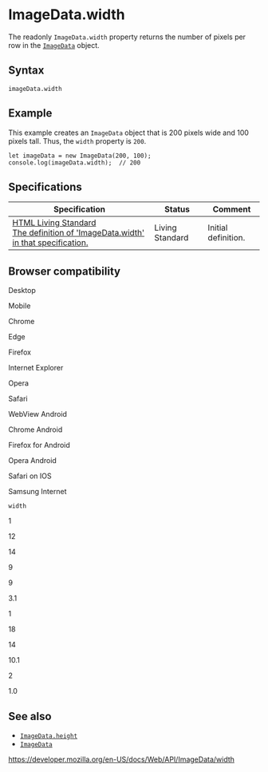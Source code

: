 # ImageData.width

The readonly `ImageData.width` property returns the number of pixels per row in the [`ImageData`](../imagedata) object.

## Syntax

    imageData.width

## Example

This example creates an `ImageData` object that is 200 pixels wide and 100 pixels tall. Thus, the `width` property is `200`.

    let imageData = new ImageData(200, 100);
    console.log(imageData.width);  // 200

## Specifications

<table><thead><tr class="header"><th>Specification</th><th>Status</th><th>Comment</th></tr></thead><tbody><tr class="odd"><td><a href="https://html.spec.whatwg.org/multipage/scripting.html#dom-imagedata-width">HTML Living Standard<br />
<span class="small">The definition of 'ImageData.width' in that specification.</span></a></td><td><span class="spec-living">Living Standard</span></td><td>Initial definition.</td></tr></tbody></table>

## Browser compatibility

Desktop

Mobile

Chrome

Edge

Firefox

Internet Explorer

Opera

Safari

WebView Android

Chrome Android

Firefox for Android

Opera Android

Safari on IOS

Samsung Internet

`width`

1

12

14

9

9

3.1

1

18

14

10.1

2

1.0

## See also

- [`ImageData.height`](height)
- [`ImageData`](../imagedata)

<a href="https://developer.mozilla.org/en-US/docs/Web/API/ImageData/width" class="_attribution-link">https://developer.mozilla.org/en-US/docs/Web/API/ImageData/width</a>
